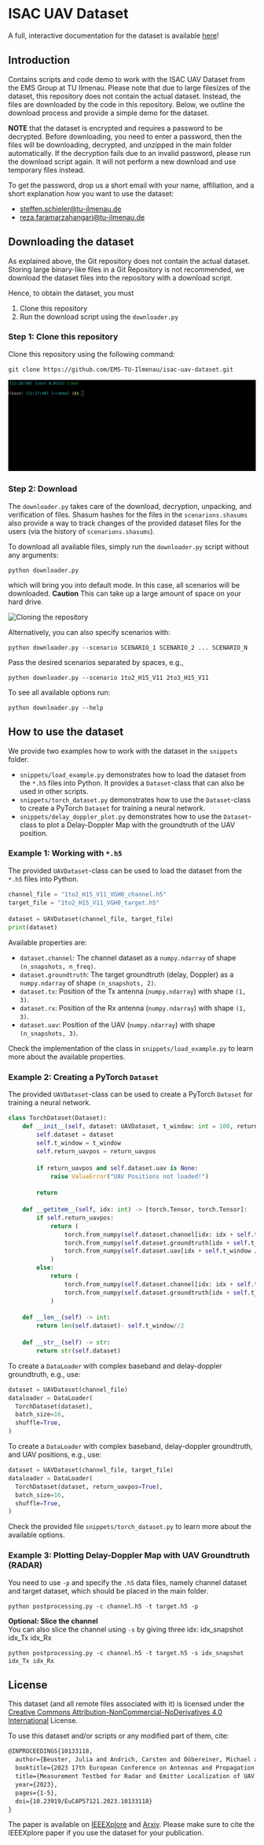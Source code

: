 # ISAC UAV Dataset

A full, interactive documentation for the dataset is available [here](https://ems-tu-ilmenau.github.io/isac-uav-dataset-docs/)!

## Introduction

Contains scripts and code demo to work with the ISAC UAV Dataset from the EMS Group at TU Ilmenau.
Please note that due to large filesizes of the dataset, this repository does not contain the actual dataset.
Instead, the files are downloaded by the code in this repository. 
Below, we outline the download process and provide a simple demo for the dataset. 

**NOTE** that the dataset is encrypted and requires a password to be decrypted. 
Before downloading, you need to enter a password, then the files will be downloading, decrypted, and unzipped in the main folder automatically.
If the decryption fails due to an invalid password, please run the download script again. It will not perform a new download and use temporary files instead.

To get the password, drop us a short email with your name, affiliation, and a short explanation how you want to use the dataset:
- [steffen.schieler@tu-ilmenau.de](mailto:steffen.schieler@tu-ilmenau.de?subject=[ISAV-UAV-Dataset]) 
- [reza.faramarzahangari@tu-ilmenau.de](mailto:reza.faramarzahangari@tu-ilmenau.de?subject=[ISAV-UAV-Dataset])


## Downloading the dataset

As explained above, the Git repository does not contain the actual dataset.
Storing large binary-like files in a Git Repository is not recommended, we download the dataset files into the repository with a download script.

Hence, to obtain the dataset, you must
1. Clone this repository
2. Run the download script using the `downloader.py`

### Step 1: Clone this repository
Clone this repository using the following command:
```
git clone https://github.com/EMS-TU-Ilmenau/isac-uav-dataset.git
```

![Cloning the repository](./.media/demo_clone.gif)

### Step 2: Download
The `downloader.py` takes care of the download, decryption, unpacking, and verification of files.
Shasum hashes for the files in the `scenarions.shasums` also provide a way to track changes of the provided dataset files for the users (via the history of `scenarions.shasums`).

To download all available files, simply run the `downloader.py` script without any arguments:
```
python downloader.py
```
which will bring you into default mode.
In this case, all scenarios will be downloaded.
**Caution** This can take up a large amount of space on your hard drive.

![Cloning the repository](./.media/demo_downloader.gif)

Alternatively, you can also specify scenarios with:  
```
python downloader.py --scenario SCENARIO_1 SCENARIO_2 ... SCENARIO_N
```
Pass the desired scenarios separated by spaces, e.g.,
```
python downloader.py --scenario 1to2_H15_V11 2to3_H15_V11
```

To see all available options run:
```
python downloader.py --help
```

## How to use the dataset
We provide two examples how to work with the dataset in the `snippets` folder.
- `snippets/load_example.py` demonstrates how to load the dataset from the `*.h5` files into Python. It provides a `Dataset`-class that can also be used in other scripts.
- `snippets/torch_dataset.py` demonstrates how to use the `Dataset`-class to create a PyTorch `Dataset` for training a neural network.
- `snippets/delay_doppler_plot.py` demonstrates how to use the `Dataset`-class to plot a Delay-Doppler Map with the groundtruth of the UAV position.

### Example 1: Working with `*.h5`
The provided `UAVDataset`-class can be used to load the dataset from the `*.h5` files into Python.
```python
channel_file = "1to2_H15_V11_VGH0_channel.h5"
target_file = "1to2_H15_V11_VGH0_target.h5"

dataset = UAVDataset(channel_file, target_file)
print(dataset)
```

Available properties are:
- `dataset.channel`: The channel dataset as a `numpy.ndarray` of shape `(n_snapshots, n_freq)`.
- `dataset.groundtruth`: The target groundtruth (delay, Doppler) as a `numpy.ndarray` of shape `(n_snapshots, 2)`.
- `dataset.tx`: Position of the Tx antenna (`numpy.ndarray`) with shape `(1, 3)`.
- `dataset.rx`: Position of the Rx antenna (`numpy.ndarray`) with shape `(1, 3)`.
- `dataset.uav`: Position of the UAV (`numpy.ndarray`) with shape `(n_snapshots, 3)`.

Check the implementation of the class in `snippets/load_example.py` to learn more about the available properties.

### Example 2: Creating a PyTorch `Dataset`
The provided `UAVDataset`-class can be used to create a PyTorch `Dataset` for training a neural network.
```python
class TorchDataset(Dataset):
    def __init__(self, dataset: UAVDataset, t_window: int = 100, return_uavpos: bool = False):
        self.dataset = dataset
        self.t_window = t_window
        self.return_uavpos = return_uavpos
        
        if return_uavpos and self.dataset.uav is None:
            raise ValueError("UAV Positions not loaded!")
        
        return
    
    def __getitem__(self, idx: int) -> [torch.Tensor, torch.Tensor]:
        if self.return_uavpos:
            return (
                torch.from_numpy(self.dataset.channel[idx: idx + self.t_window]), 
                torch.from_numpy(self.dataset.groundtruth[idx + self.t_window // 2]),
                torch.from_numpy(self.dataset.uav[idx + self.t_window // 2])
            )
        else:
            return (
                torch.from_numpy(self.dataset.channel[idx: idx + self.t_window]), 
                torch.from_numpy(self.dataset.groundtruth[idx + self.t_window // 2]),
            )
    
    def __len__(self) -> int:
        return len(self.dataset)- self.t_window//2
    
    def __str__(self) -> str:
        return str(self.dataset)
```

To create a `DataLoader` with complex baseband and delay-doppler groundtruth, e.g., use:
```python
dataset = UAVDataset(channel_file)
dataloader = DataLoader(
  TorchDataset(dataset), 
  batch_size=16, 
  shuffle=True,
)
```

To create a `DataLoader` with complex baseband, delay-doppler groundtruth, and UAV positions, e.g., use:
```python
dataset = UAVDataset(channel_file, target_file)
dataloader = DataLoader(
  TorchDataset(dataset, return_uavpos=True), 
  batch_size=16, 
  shuffle=True,
)
```

Check the provided file `snippets/torch_dataset.py` to learn more about the available options.

### Example 3: Plotting Delay-Doppler Map with UAV Groundtruth (RADAR)
You need to use `-p` and specify the `.h5` data files, namely channel dataset and target dataset, which should be placed in the main folder.    
```
python postprocessing.py -c channel.h5 -t target.h5 -p
```

**Optional: Slice the channel**  
You can also slice the channel using `-s` by giving three idx: idx_snapshot idx_Tx idx_Rx
```
python postprocessing.py -c channel.h5 -t target.h5 -s idx_snapshot idx_Tx idx_Rx
```

## License
This dataset (and all remote files associated with it) is licensed under the [Creative Commons Attribution-NonCommercial-NoDerivatives 4.0 International](https://creativecommons.org/licenses/by-nc-nd/4.0/legalcode) License.

To use this dataset and/or scripts or any modified part of them, cite:
```tex
@INPROCEEDINGS{10133118,
  author={Beuster, Julia and Andrich, Carsten and Döbereiner, Michael and Schieler, Steffen and Engelhardt, Maximilian and Schneider, Christian and Thomä, Reiner},
  booktitle={2023 17th European Conference on Antennas and Propagation (EuCAP)}, 
  title={Measurement Testbed for Radar and Emitter Localization of UAV at 3.75 GHz}, 
  year={2023},
  pages={1-5},
  doi={10.23919/EuCAP57121.2023.10133118}
}
```

The paper is available on [IEEEXplore](https://ieeexplore.ieee.org/document/10133118) and [Arxiv](https://arxiv.org/abs/2210.07168).
Please make sure to cite the IEEEXplore paper if you use the dataset for your publication.
